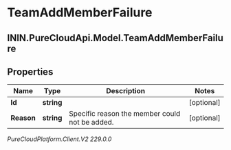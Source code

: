 # TeamAddMemberFailure

## ININ.PureCloudApi.Model.TeamAddMemberFailure

## Properties

|Name | Type | Description | Notes|
|------------ | ------------- | ------------- | -------------|
| **Id** | **string** |  | [optional] |
| **Reason** | **string** | Specific reason the member could not be added. | [optional] |



_PureCloudPlatform.Client.V2 229.0.0_
